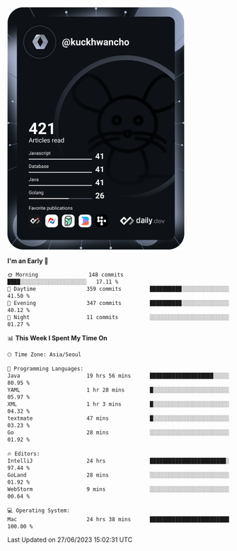 <a href="https://app.daily.dev/kuckhwancho"><img src="https://github.com/kuckjwi0928/kuckjwi0928/blob/master/devcard.svg" width="400" alt="Kuckjwi Devcard"/></a>

<!--START_SECTION:waka-->
**I'm an Early 🐤** 

```text
🌞 Morning                148 commits         ████░░░░░░░░░░░░░░░░░░░░░   17.11 % 
🌆 Daytime                359 commits         ██████████░░░░░░░░░░░░░░░   41.50 % 
🌃 Evening                347 commits         ██████████░░░░░░░░░░░░░░░   40.12 % 
🌙 Night                  11 commits          ░░░░░░░░░░░░░░░░░░░░░░░░░   01.27 % 
```


📊 **This Week I Spent My Time On** 

```text
🕑︎ Time Zone: Asia/Seoul

💬 Programming Languages: 
Java                     19 hrs 56 mins      ████████████████████░░░░░   80.95 % 
YAML                     1 hr 28 mins        █░░░░░░░░░░░░░░░░░░░░░░░░   05.97 % 
XML                      1 hr 3 mins         █░░░░░░░░░░░░░░░░░░░░░░░░   04.32 % 
textmate                 47 mins             █░░░░░░░░░░░░░░░░░░░░░░░░   03.23 % 
Go                       28 mins             ░░░░░░░░░░░░░░░░░░░░░░░░░   01.92 % 

🔥 Editors: 
IntelliJ                 24 hrs              ████████████████████████░   97.44 % 
GoLand                   28 mins             ░░░░░░░░░░░░░░░░░░░░░░░░░   01.92 % 
WebStorm                 9 mins              ░░░░░░░░░░░░░░░░░░░░░░░░░   00.64 % 

💻 Operating System: 
Mac                      24 hrs 38 mins      █████████████████████████   100.00 % 
```


 Last Updated on 27/06/2023 15:02:31 UTC
<!--END_SECTION:waka-->
